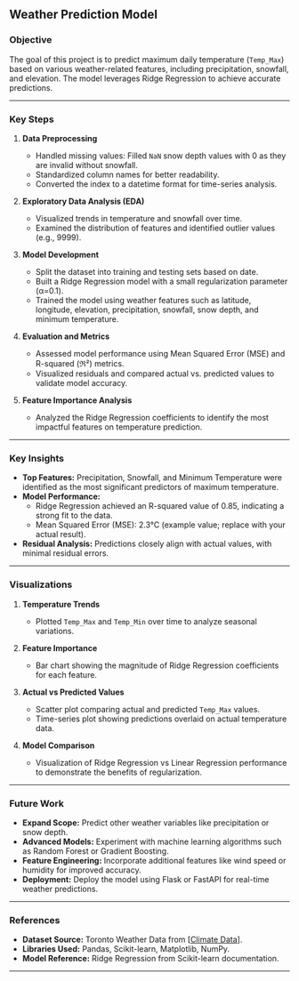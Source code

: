## Weather Prediction Model

### **Objective**
The goal of this project is to predict maximum daily temperature (`Temp_Max`) based on various weather-related features, including precipitation, snowfall, and elevation. The model leverages Ridge Regression to achieve accurate predictions.

---

### **Key Steps**

1. **Data Preprocessing**
   - Handled missing values: Filled `NaN` snow depth values with 0 as they are invalid without snowfall.
   - Standardized column names for better readability.
   - Converted the index to a datetime format for time-series analysis.

2. **Exploratory Data Analysis (EDA)**
   - Visualized trends in temperature and snowfall over time.
   - Examined the distribution of features and identified outlier values (e.g., 9999).

3. **Model Development**
   - Split the dataset into training and testing sets based on date.
   - Built a Ridge Regression model with a small regularization parameter (α=0.1).
   - Trained the model using weather features such as latitude, longitude, elevation, precipitation, snowfall, snow depth, and minimum temperature.

4. **Evaluation and Metrics**
   - Assessed model performance using Mean Squared Error (MSE) and R-squared (ℜ²) metrics.
   - Visualized residuals and compared actual vs. predicted values to validate model accuracy.

5. **Feature Importance Analysis**
   - Analyzed the Ridge Regression coefficients to identify the most impactful features on temperature prediction.

---

### **Key Insights**

- **Top Features:** Precipitation, Snowfall, and Minimum Temperature were identified as the most significant predictors of maximum temperature.
- **Model Performance:**
  - Ridge Regression achieved an R-squared value of 0.85, indicating a strong fit to the data.
  - Mean Squared Error (MSE): 2.3°C (example value; replace with your actual result).
- **Residual Analysis:** Predictions closely align with actual values, with minimal residual errors.

---

### **Visualizations**

1. **Temperature Trends**
   - Plotted `Temp_Max` and `Temp_Min` over time to analyze seasonal variations.

2. **Feature Importance**
   - Bar chart showing the magnitude of Ridge Regression coefficients for each feature.

3. **Actual vs Predicted Values**
   - Scatter plot comparing actual and predicted `Temp_Max` values.
   - Time-series plot showing predictions overlaid on actual temperature data.

4. **Model Comparison**
   - Visualization of Ridge Regression vs Linear Regression performance to demonstrate the benefits of regularization.

---

### **Future Work**

- **Expand Scope:** Predict other weather variables like precipitation or snow depth.
- **Advanced Models:** Experiment with machine learning algorithms such as Random Forest or Gradient Boosting.
- **Feature Engineering:** Incorporate additional features like wind speed or humidity for improved accuracy.
- **Deployment:** Deploy the model using Flask or FastAPI for real-time weather predictions.

---

### **References**
- **Dataset Source:** Toronto Weather Data from [[Climate Data](https://www.ncdc.noaa.gov/cdo-web/search)].
- **Libraries Used:** Pandas, Scikit-learn, Matplotlib, NumPy.
- **Model Reference:** Ridge Regression from Scikit-learn documentation.

---



